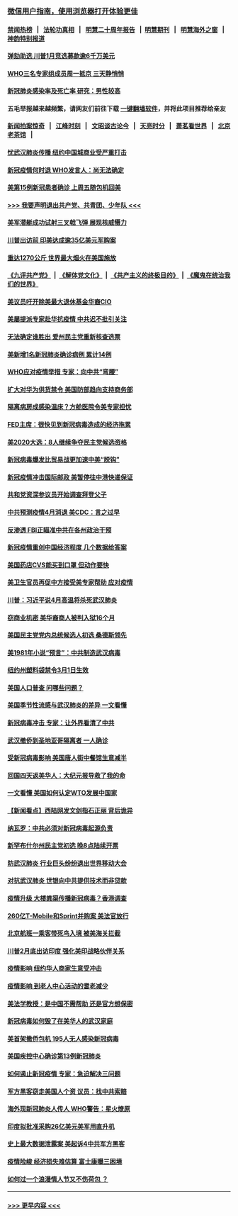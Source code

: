 ### [微信用户指南，使用浏览器打开体验更佳](https://github.com/gfw-breaker/banned-news1/blob/master/indexes/wechat-guide.md?t=0)
#### [禁闻热榜](热点新闻.md?t=0)  &nbsp;&nbsp;|&nbsp;&nbsp; [法轮功真相](https://github.com/gfw-breaker/truth/blob/master/README.md?t=0) &nbsp;&nbsp;|&nbsp;&nbsp; [明慧二十周年报告](https://github.com/gfw-breaker/mh-reports/blob/master/README.md?t=0) &nbsp;&nbsp;|&nbsp;&nbsp;[明慧期刊](https://github.com/gfw-breaker/mh-qikan) &nbsp;&nbsp;|&nbsp;&nbsp; [明慧海外之窗](https://github.com/gfw-breaker/mh-news/blob/master/README.md?t=0) &nbsp;&nbsp;|&nbsp;&nbsp; [神韵特别报道](https://github.com/gfw-breaker/mh-news/blob/master/shenyun.md?t=0)
#### [弹劾助选 川普1月竞选募款逾6千万美元](../pages/nsc412/n11866950.md?t=02140455) 
#### [WHO三名专家组成员周一抵京 三天静悄悄](../pages/nsc412/n11866947.md?t=02140455) 
#### [新冠肺炎感染率及死亡率 研究：男性较高](../pages/nsc412/n11866956.md?t=02140455) 
#### 五毛举报越来越频繁，请网友们前往下载 [一键翻墙软件](https://github.com/gfw-breaker/ssr-accounts)，并将此项目推荐给亲友
#### [新闻拍案惊奇](https://github.com/gfw-breaker/banned-news1/blob/master/pages/link4.md) &nbsp;&nbsp;|&nbsp;&nbsp; [江峰时刻](https://github.com/gfw-breaker/banned-news1/blob/master/pages/link4.md) &nbsp;&nbsp;|&nbsp;&nbsp; [文昭谈古论今](https://github.com/gfw-breaker/banned-news1/blob/master/pages/link4.md) &nbsp;&nbsp;|&nbsp;&nbsp; [天亮时分](https://github.com/gfw-breaker/banned-news1/blob/master/pages/link4.md) &nbsp;&nbsp;|&nbsp;&nbsp; [萧茗看世界](https://github.com/gfw-breaker/banned-news1/blob/master/pages/link4.md) &nbsp;&nbsp;|&nbsp;&nbsp; [北京老茶馆](https://github.com/gfw-breaker/banned-news1/blob/master/pages/link4.md) &nbsp;&nbsp;|&nbsp;&nbsp; 
#### [忧武汉肺炎传播 纽约中国城商业受严重打击](../pages/nsc412/n11866902.md?t=02140455) 
#### [新冠疫情何时退 WHO发言人：尚无法确定](../pages/nsc412/n11866864.md?t=02140455) 
#### [美第15例新冠患者确诊 上周五随包机回美](../pages/nsc412/n11866852.md?t=02140455) 
#### [>>> 我要声明退出共产党、共青团、少年队 <<<](https://github.com/begood0513/goodnews/blob/master/quit/letter.md) 
#### [美军潜艇成功试射三叉戟飞弹 展现核威慑力](../pages/nsc412/n11866046.md?t=02140455) 
#### [川普出访前 印美达成逾35亿美元军购案](../pages/nsc412/n11865444.md?t=02140455) 
#### [重达1270公斤 世界最大烟火在美国施放](../pages/nsc412/n11865198.md?t=02140455) 
#### [《九评共产党》](https://github.com/begood0513/9ping.md/blob/master/README.md) &nbsp;|&nbsp; [《解体党文化》](../../../../jtdwh.md/blob/master/README.md)  &nbsp;|&nbsp; [《共产主义的终极目的》](../../../../gczydzjmd.md/blob/master/README.md) &nbsp;|&nbsp; [《魔鬼在统治我们的世界》](../../../../mgztzwmdsj.md/blob/master/README.md) 
#### [美议员吁开除美最大退休基金华裔CIO](../pages/nsc412/n11865230.md?t=02140455) 
#### [美屡提派专家赴华抗疫情 中共迟不批引关注](../pages/nsc412/n11864719.md?t=02140455) 
#### [无法确定谁胜出 爱州民主党重新核查选票](../pages/nsc412/n11864830.md?t=02140455) 
#### [美新增1名新冠肺炎确诊病例 累计14例](../pages/nsc412/n11864893.md?t=02140455) 
#### [WHO应对疫情举措 专家：向中共“弯腰”](../pages/nsc412/n11864727.md?t=02140455) 
#### [扩大对华为供货禁令 美国防部趋向支持商务部](../pages/nsc412/n11864773.md?t=02140455) 
#### [隔离病房成感染温床？方舱医院令美专家担忧](../pages/nsc412/n11864575.md?t=02140455) 
#### [FED主席：很快见到新冠病毒造成的经济拖累](../pages/nsc412/n11864507.md?t=02140455) 
#### [美2020大选：8人继续争夺民主党候选资格](../pages/nsc412/n11864327.md?t=02140455) 
#### [新冠病毒爆发比贸易战更加速中美“脱钩”](../pages/nsc412/n11864470.md?t=02140455) 
#### [新冠疫情冲击国际邮政 美暂停往中港快递保证](../pages/nsc412/n11864207.md?t=02140455) 
#### [共和党资深参议员开始调查拜登父子](../pages/nsc412/n11863984.md?t=02140455) 
#### [中共预测疫情4月消退 美CDC：言之过早](../pages/nsc412/n11864310.md?t=02140455) 
#### [反渗透 FBI正瞄准中共在各州政治干预](../pages/nsc412/n11864300.md?t=02140455) 
#### [新冠疫情重创中国经济程度 几个数据给答案](../pages/nsc412/n11864203.md?t=02140455) 
#### [美国药店CVS能买到口罩 但动作要快](../pages/nsc412/n11862438.md?t=02140455) 
#### [美卫生官员再促中方接受美专家帮助 应对疫情](../pages/nsc412/n11864043.md?t=02140455) 
#### [川普：习近平说4月高温将杀死武汉肺炎](../pages/nsc412/n11860814.md?t=02140455) 
#### [窃商业机密 美华裔商人被判入狱16个月](../pages/nsc412/n11863911.md?t=02140455) 
#### [美国民主党党内总统候选人初选 桑德斯领先](../pages/nsc412/n11863475.md?t=02140455) 
#### [美1981年小说“预言”：中共制造武汉病毒](../pages/nsc412/n11863306.md?t=02140455) 
#### [纽约州塑料袋禁令3月1日生效](../pages/nsc412/n11862832.md?t=02140455) 
#### [美国人口普查  问哪些问题？](../pages/nsc412/n11862808.md?t=02140455) 
#### [美国季节性流感与武汉肺炎的差异 一文看懂](../pages/nsc412/n11862428.md?t=02140455) 
#### [新冠病毒冲击 专家：让外界看清了中共](../pages/nsc412/n11862280.md?t=02140455) 
#### [武汉撤侨到圣地亚哥隔离者 一人确诊](../pages/nsc412/n11862460.md?t=02140455) 
#### [受新冠病毒影响 美国唐人街中餐馆生意减半](../pages/nsc412/n11861940.md?t=02140455) 
#### [回国四天返美华人：大纪元报导救了我的命](../pages/nsc412/n11862181.md?t=02140455) 
#### [一文看懂 美国如何认定WTO发展中国家](../pages/nsc412/n11862051.md?t=02140455) 
#### [【新闻看点】西陆网发文剑指石正丽 背后诡异](../pages/nsc412/n11861792.md?t=02140455) 
#### [纳瓦罗：中共必须对新冠病毒起源负责](../pages/nsc412/n11861810.md?t=02140455) 
#### [新罕布什尔州民主党初选 晚8点陆续开票](../pages/nsc412/n11861872.md?t=02140455) 
#### [防武汉肺炎 行业巨头纷纷退出世界移动大会](../pages/nsc412/n11861795.md?t=02140455) 
#### [对抗武汉肺炎 世银向中共提供技术而非贷款](../pages/nsc412/n11861652.md?t=02140455) 
#### [疫情升级 大楼粪渠传播新冠病毒？香港调查](../pages/nsc412/n11861556.md?t=02140455) 
#### [260亿T-Mobile和Sprint并购案 美法官放行](../pages/nsc412/n11861511.md?t=02140455) 
#### [北京航班一乘客带死鸟入境 被美海关拦截](../pages/nsc412/n11861317.md?t=02140455) 
#### [川普2月底出访印度 强化美印战略伙伴关系](../pages/nsc412/n11860557.md?t=02140455) 
#### [疫情影响  纽约华人商家生意受冲击](../pages/nsc412/n11860284.md?t=02140455) 
#### [疫情影响  到老人中心活动的耆老减少](../pages/nsc412/n11860199.md?t=02140455) 
#### [美法学教授：是中国不需帮助 还是官方想保密](../pages/nsc412/n11859492.md?t=02140455) 
#### [新冠病毒如何毁了在美华人的武汉家庭](../pages/nsc412/n11859524.md?t=02140455) 
#### [美首架撤侨包机 195人无人感染新冠病毒](../pages/nsc412/n11859908.md?t=02140455) 
#### [美国疾控中心确诊第13例新冠肺炎](../pages/nsc412/n11859966.md?t=02140455) 
#### [如何遏止新冠疫情 专家：急迫解决三问题](../pages/nsc412/n11859685.md?t=02140455) 
#### [军方黑客窃走美国人个资 议员：找中共索赔](../pages/nsc412/n11859371.md?t=02140455) 
#### [海外现新冠肺炎人传人 WHO警告：星火燎原](../pages/nsc412/n11859252.md?t=02140455) 
#### [印度拟批准采购26亿美元美军用直升机](../pages/nsc412/n11859143.md?t=02140455) 
#### [史上最大数据泄露案 美起诉4中共军方黑客](../pages/nsc412/n11859115.md?t=02140455) 
#### [疫情险峻 经济损失难估算 富士康曝三困境](../pages/nsc412/n11859120.md?t=02140455) 
#### [如何过一个浪漫情人节又不伤荷包 ？](../pages/nsc412/n11858969.md?t=02140455) 

----
#### [ >>> 更早内容 <<< ](../indexes/nsc412-earlier.md)
